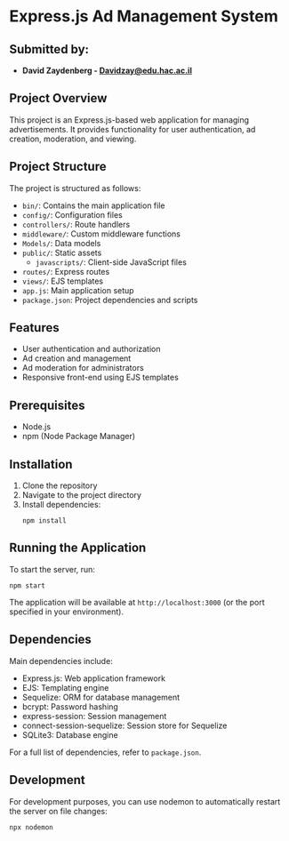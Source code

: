 # Express.js Ad Management System

## Submitted by:
- **David Zaydenberg - Davidzay@edu.hac.ac.il**

## Project Overview

This project is an Express.js-based web application for managing advertisements. It provides functionality for user authentication, ad creation, moderation, and viewing.

## Project Structure

The project is structured as follows:

- `bin/`: Contains the main application file
- `config/`: Configuration files
- `controllers/`: Route handlers
- `middleware/`: Custom middleware functions
- `Models/`: Data models
- `public/`: Static assets
  - `javascripts/`: Client-side JavaScript files
- `routes/`: Express routes
- `views/`: EJS templates
- `app.js`: Main application setup
- `package.json`: Project dependencies and scripts

## Features

- User authentication and authorization
- Ad creation and management
- Ad moderation for administrators
- Responsive front-end using EJS templates

## Prerequisites

- Node.js
- npm (Node Package Manager)

## Installation

1. Clone the repository
2. Navigate to the project directory
3. Install dependencies:
   ```
   npm install
   ```

## Running the Application

To start the server, run:

```
npm start
```

The application will be available at `http://localhost:3000` (or the port specified in your environment).

## Dependencies

Main dependencies include:

- Express.js: Web application framework
- EJS: Templating engine
- Sequelize: ORM for database management
- bcrypt: Password hashing
- express-session: Session management
- connect-session-sequelize: Session store for Sequelize
- SQLite3: Database engine

For a full list of dependencies, refer to `package.json`.

## Development

For development purposes, you can use nodemon to automatically restart the server on file changes:

```
npx nodemon
```